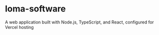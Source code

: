# loma-software
A web application built with Node.js, TypeScript, and React, configured for Vercel hosting
